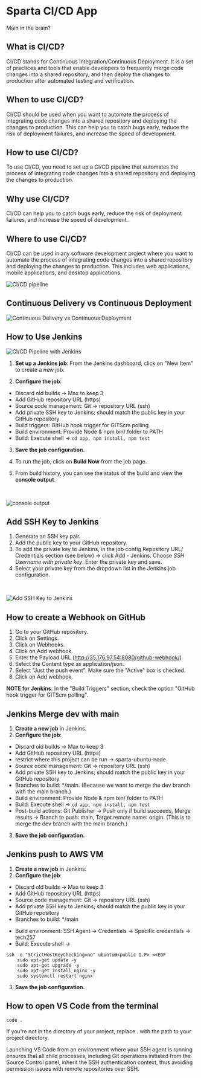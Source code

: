# Sparta CI/CD App

Main in the brain?

## What is CI/CD?

CI/CD stands for Continuous Integration/Continuous Deployment. It is a set of practices and tools that enable developers to frequently merge code changes into a shared repository, and then deploy the changes to production after automated testing and verification.

## When to use CI/CD?

CI/CD should be used when you want to automate the process of integrating code changes into a shared repository and deploying the changes to production. This can help you to catch bugs early, reduce the risk of deployment failures, and increase the speed of development.

## How to use CI/CD?

To use CI/CD, you need to set up a CI/CD pipeline that automates the process of integrating code changes into a shared repository and deploying the changes to production.

## Why use CI/CD?

CI/CD can help you to catch bugs early, reduce the risk of deployment failures, and increase the speed of development.

## Where to use CI/CD?

CI/CD can be used in any software development project where you want to automate the process of integrating code changes into a shared repository and deploying the changes to production. This includes web applications, mobile applications, and desktop applications.

![CI/CD pipeline](imgs/cicd-pipeline.jpg)

## Continuous Delivery vs Continuous Deployment

![Continuous Delivery vs Continuous Deployment](imgs/cicd-pipeline3.jpg)

## How to Use Jenkins

![CI/CD Pipeline with Jenkins](imgs/cicd-pipeline4.jpg)

1. **Set up a Jenkins job**: From the Jenkins dashboard, click on "New Item" to create a new job.

2. **Configure the job**:
- Discard old builds -> Max to keep 3
- Add GitHub repository URL (https)
- Source code management: Git -> repository URL (ssh)
- Add private SSH key to Jenkins; should match the public key in your GitHub repository
- Build triggers: GitHub hook trigger for GITScm polling
- Build environment: Provide Node & npm bin/ folder to PATH
- Build: Execute shell -> `cd app, npm install, npm test`

3. **Save the job configuration.**

4. To run the job, click on **Build Now** from the job page.

5. From build history, you can see the status of the build and view the **console output**.

<br>

![console output](imgs/cicd-pipeline6.jpg)

## Add SSH Key to Jenkins

1. Generate an SSH key pair.
2. Add the public key to your GitHub repository.
3. To add the private key to Jenkins, in the job config Repository URL/ Credentials section (see below) -> click Add - Jenkins. Choose _SSH Username with private key_. Enter the private key and save.
4. Select your private key from the dropdown list in the Jenkins job configuration.

<br>

![Add SSH Key to Jenkins](imgs/cicd-pipeline5.jpg)

## How to create a Webhook on GitHub

1. Go to your GitHub repository.
2. Click on Settings.
3. Click on Webhooks.
4. Click on Add webhook.
5. Enter the Payload URL (http://35.176.97.54:8080/github-webhook/).
6. Select the Content type as application/json.
7. Select "Just the push event". Make sure the "Active" box is checked.
8. Click on Add webhook.

**NOTE for Jenkins**: In the "Build Triggers" section, check the option "GitHub hook trigger for GITScm polling".

## Jenkins Merge dev with main

1. **Create a new job** in Jenkins.
2. **Configure the job**:
- Discard old builds -> Max to keep 3
- Add GitHub repository URL (https)
- restrict where this project can be run -> sparta-ubuntu-node
- Source code management: Git -> repository URL (ssh)
- Add private SSH key to Jenkins; should match the public key in your GitHub repository
- Branches to build: */main. (Because we want to merge the dev branch with the main branch.)
- Build environment: Provide Node & npm bin/ folder to PATH
- Build: Execute shell -> `cd app, npm install, npm test`
- Post-build actions: Git Publisher -> Push only if build succeeds, Merge results -> Branch to push: main, Target remote name: origin. (This is to merge the dev branch with the main branch.)

3. **Save the job configuration.**


## Jenkins push to AWS VM

1. **Create a new job** in Jenkins.
2. **Configure the job**:
- Discard old builds -> Max to keep 3
- Add GitHub repository URL (https)
- Source code management: Git -> repository URL (ssh)
- Add private SSH key to Jenkins; should match the public key in your GitHub repository
- Branches to build: */main
<!-- (- Build triggers: GitHub hook trigger for GITScm polling) -->
- Build environment: SSH Agent -> Credentials -> Specific credentials -> tech257
- Build: Execute shell ->

```
ssh -o "StrictHostKeyChecking=no" ubuntu@<public I.P> <<EOF
	sudo apt-get update -y
    sudo apt-get upgrade -y
    sudo apt-get install nginx -y
    sudo systemctl restart nginx
```

3. **Save the job configuration.**

## How to open VS Code from the terminal

`code .`

If you're not in the directory of your project, replace . with the path to your project directory.

Launching VS Code from an environment where your SSH agent is running ensures that all child processes, including Git operations initiated from the Source Control panel, inherit the SSH authentication context, thus avoiding permission issues with remote repositories over SSH.